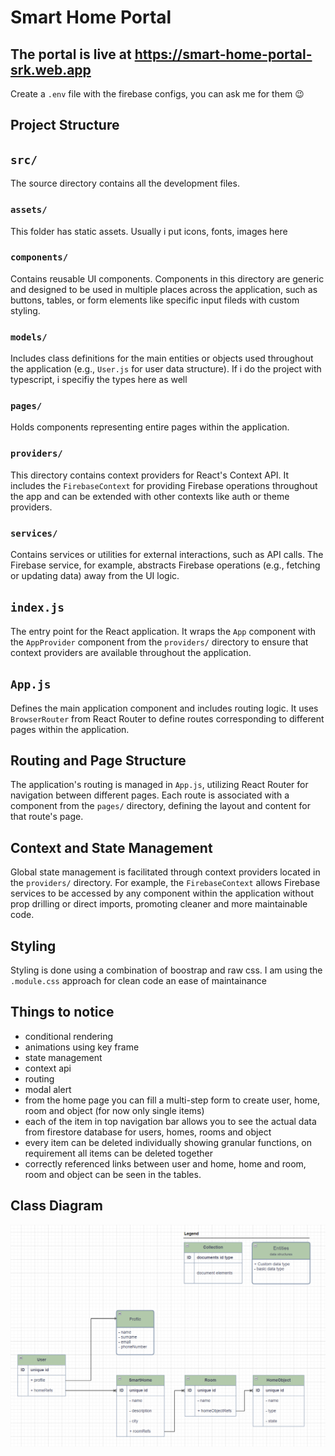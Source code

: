 # Smart Home Portal

## The portal is live at https://smart-home-portal-srk.web.app

Create a `.env` file with the firebase configs, you can ask me for them 😉

## Project Structure

## `src/`

The source directory contains all the development files.

### `assets/`
This folder has static assets. Usually i put icons, fonts, images here

### `components/`
Contains reusable UI components. Components in this directory are generic and designed to be used in multiple places across the application, such as buttons, tables, or form elements like specific input fileds with custom styling.

### `models/`
Includes class definitions for the main entities or objects used throughout the application (e.g., `User.js` for user data structure). If i do the project with typescript, i specifiy the types here as well

### `pages/`
Holds components representing entire pages within the application.

### `providers/`
This directory contains context providers for React's Context API. It includes the `FirebaseContext` for providing Firebase operations throughout the app and can be extended with other contexts like auth or theme providers.

### `services/`
Contains services or utilities for external interactions, such as API calls. The Firebase service, for example, abstracts Firebase operations (e.g., fetching or updating data) away from the UI logic.

## `index.js`
The entry point for the React application. It wraps the `App` component with the `AppProvider` component from the `providers/` directory to ensure that context providers are available throughout the application.

## `App.js`
Defines the main application component and includes routing logic. It uses `BrowserRouter` from React Router to define routes corresponding to different pages within the application.

## Routing and Page Structure

The application's routing is managed in `App.js`, utilizing React Router for navigation between different pages. Each route is associated with a component from the `pages/` directory, defining the layout and content for that route's page.

## Context and State Management

Global state management is facilitated through context providers located in the `providers/` directory. For example, the `FirebaseContext` allows Firebase services to be accessed by any component within the application without prop drilling or direct imports, promoting cleaner and more maintainable code.

## Styling

Styling is done using a combination of boostrap and raw css. I am using the `.module.css` approach for clean code an ease of maintainance

## Things to notice

* conditional rendering
* animations using key frame
* state management
* context api
* routing
* modal alert
* from the home page you can fill a multi-step form to create user, home, room and object (for now only single items)
* each of the item in top navigation bar allows you to see the actual data from firestore database for users, homes, rooms and object
* every item can be deleted individually showing granular functions, on requirement all items can be deleted together
* correctly referenced links between user and home, home and room, room and object can be seen in the tables.

## Class Diagram
![Class Diagram](/src/assets/class_diagrams/img.png "Class Diagram")

